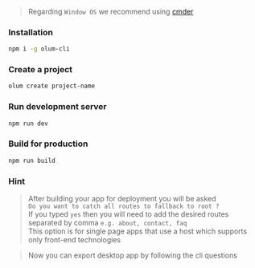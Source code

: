 > Regarding `Window OS` we recommend using [cmder](https://cmder.net/)
### Installation
```bash
npm i -g olum-cli
```

### Create a project
```bash
olum create project-name
```

### Run development server
```bash
npm run dev
```

### Build for production
```bash
npm run build
```

### Hint
> After building your app for deployment you will be asked </br>
`Do you want to catch all routes to fallback to root ?`</br>
If you typed `yes` then you will need to add the desired routes separated by comma `e.g. about, contact, faq`</br>
This option is for single page apps that use a host which supports only front-end technologies

> Now you can export desktop app by following the cli questions